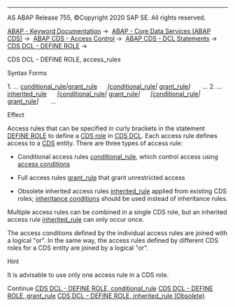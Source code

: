   

* * *

AS ABAP Release 755, ©Copyright 2020 SAP SE. All rights reserved.

[ABAP - Keyword Documentation](https://help.sap.com/doc/abapdocu_755_index_htm/7.55/en-US/abenabap.htm) →  [ABAP - Core Data Services (ABAP CDS)](https://help.sap.com/doc/abapdocu_755_index_htm/7.55/en-US/abencds.htm) →  [ABAP CDS - Access Control](https://help.sap.com/doc/abapdocu_755_index_htm/7.55/en-US/abencds_access_control.htm) →  [ABAP CDS - DCL Statements](https://help.sap.com/doc/abapdocu_755_index_htm/7.55/en-US/abencds_f1_dcl_syntax.htm) →  [CDS DCL - DEFINE ROLE](https://help.sap.com/doc/abapdocu_755_index_htm/7.55/en-US/abencds_f1_define_role.htm) → 

CDS DCL - DEFINE ROLE, access\_rules

Syntax Forms

1\. ... [conditional\_rule](https://help.sap.com/doc/abapdocu_755_index_htm/7.55/en-US/abencds_dcl_role_cond_rule.htm)*|*[grant\_rule](https://help.sap.com/doc/abapdocu_755_index_htm/7.55/en-US/abencds_dcl_role_grant_rule.htm)
     *\[*[conditional\_rule](https://help.sap.com/doc/abapdocu_755_index_htm/7.55/en-US/abencds_dcl_role_cond_rule.htm)*|* [grant\_rule](https://help.sap.com/doc/abapdocu_755_index_htm/7.55/en-US/abencds_dcl_role_grant_rule.htm)*\]*
      ...
2\. ... [inherited\_rule](https://help.sap.com/doc/abapdocu_755_index_htm/7.55/en-US/abencds_dcl_role_inherited_rule.htm)
     *\[*[conditional\_rule](https://help.sap.com/doc/abapdocu_755_index_htm/7.55/en-US/abencds_dcl_role_cond_rule.htm)*|* [grant\_rule](https://help.sap.com/doc/abapdocu_755_index_htm/7.55/en-US/abencds_dcl_role_grant_rule.htm)*\]*
     *\[*[conditional\_rule](https://help.sap.com/doc/abapdocu_755_index_htm/7.55/en-US/abencds_dcl_role_cond_rule.htm)*|* [grant\_rule](https://help.sap.com/doc/abapdocu_755_index_htm/7.55/en-US/abencds_dcl_role_grant_rule.htm)*\]*
      ...

Effect

Access rules that can be specified in curly brackets in the statement [DEFINE ROLE](https://help.sap.com/doc/abapdocu_755_index_htm/7.55/en-US/abencds_f1_define_role.htm) to define a [CDS role](https://help.sap.com/doc/abapdocu_755_index_htm/7.55/en-US/abencds_role_glosry.htm "Glossary Entry") in [CDS DCL](https://help.sap.com/doc/abapdocu_755_index_htm/7.55/en-US/abencds_dcl_glosry.htm "Glossary Entry"). Each access rule defines access to a [CDS](https://help.sap.com/doc/abapdocu_755_index_htm/7.55/en-US/abencds_entity_glosry.htm "Glossary Entry") entity. There are three types of access rule:

-   Conditional access rules [conditional\_rule](https://help.sap.com/doc/abapdocu_755_index_htm/7.55/en-US/abencds_dcl_role_cond_rule.htm), which control access using [access conditions](https://help.sap.com/doc/abapdocu_755_index_htm/7.55/en-US/abencds_dcl_role_conditions.htm)

-   Full access rules [grant\_rule](https://help.sap.com/doc/abapdocu_755_index_htm/7.55/en-US/abencds_dcl_role_grant_rule.htm) that grant unrestricted access

-   Obsolete inherited access rules [inherited\_rule](https://help.sap.com/doc/abapdocu_755_index_htm/7.55/en-US/abencds_dcl_role_inherited_rule.htm) applied from existing CDS roles; [inheritance conditions](https://help.sap.com/doc/abapdocu_755_index_htm/7.55/en-US/abencds_f1_cond_inherit.htm) should be used instead of inheritance rules.

Multiple access rules can be combined in a single CDS role, but an inherited access rule [inherited\_rule](https://help.sap.com/doc/abapdocu_755_index_htm/7.55/en-US/abencds_dcl_role_inherited_rule.htm) can only occur once.

The access conditions defined by the individual access rules are joined with a logical "or". In the same way, the access rules defined by different CDS roles for a CDS entity are joined by a logical "or".

Hint

It is advisable to use only one access rule in a CDS role.

Continue
[CDS DCL - DEFINE ROLE, conditional\_rule](https://help.sap.com/doc/abapdocu_755_index_htm/7.55/en-US/abencds_dcl_role_cond_rule.htm)
[CDS DCL - DEFINE ROLE, grant\_rule](https://help.sap.com/doc/abapdocu_755_index_htm/7.55/en-US/abencds_dcl_role_grant_rule.htm)
[CDS DCL - DEFINE ROLE, inherited\_rule (Obsolete)](https://help.sap.com/doc/abapdocu_755_index_htm/7.55/en-US/abencds_dcl_role_inherited_rule.htm)
